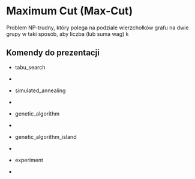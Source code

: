 # Maximum Cut (Max-Cut) 
Problem NP-trudny, który polega na podziale wierzchołków grafu na dwie grupy w taki sposób, aby liczba (lub suma wag) k

## Komendy do prezentacji
* tabu_search
* ```python main.py -g ./tools/data2.txt -t -ti 100 -tl 10 -th 10
* simulated_annealing
* ```python main.py -g ./tools/data2.txt -s -st 1200 -si 200 -sr 0.96
* genetic_algorithm
* ```python main.py -g ./tools/data2.txt -gm -gmg 100 -gmp 25 -gmc one_point -gmm 0.2 -gmt bit_flip_mutation -gms no_improvement -gmi 15
* genetic_algorithm_island
* ```python main.py -g ./tools/data2.txt -gi -gimr 5 -gimi 5
* experiment
* ```python main.py -g ./tools/data2.txt -e 

